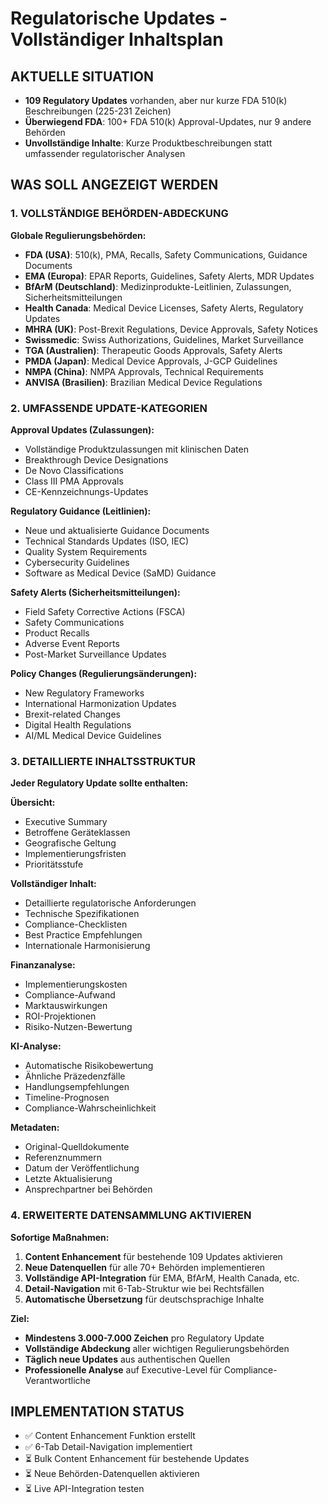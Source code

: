 # Regulatorische Updates - Vollständiger Inhaltsplan

## AKTUELLE SITUATION
- **109 Regulatory Updates** vorhanden, aber nur kurze FDA 510(k) Beschreibungen (225-231 Zeichen)
- **Überwiegend FDA**: 100+ FDA 510(k) Approval-Updates, nur 9 andere Behörden
- **Unvollständige Inhalte**: Kurze Produktbeschreibungen statt umfassender regulatorischer Analysen

## WAS SOLL ANGEZEIGT WERDEN

### 1. VOLLSTÄNDIGE BEHÖRDEN-ABDECKUNG
**Globale Regulierungsbehörden:**
- **FDA (USA)**: 510(k), PMA, Recalls, Safety Communications, Guidance Documents
- **EMA (Europa)**: EPAR Reports, Guidelines, Safety Alerts, MDR Updates
- **BfArM (Deutschland)**: Medizinprodukte-Leitlinien, Zulassungen, Sicherheitsmitteilungen
- **Health Canada**: Medical Device Licenses, Safety Alerts, Regulatory Updates
- **MHRA (UK)**: Post-Brexit Regulations, Device Approvals, Safety Notices
- **Swissmedic**: Swiss Authorizations, Guidelines, Market Surveillance
- **TGA (Australien)**: Therapeutic Goods Approvals, Safety Alerts
- **PMDA (Japan)**: Medical Device Approvals, J-GCP Guidelines
- **NMPA (China)**: NMPA Approvals, Technical Requirements
- **ANVISA (Brasilien)**: Brazilian Medical Device Regulations

### 2. UMFASSENDE UPDATE-KATEGORIEN
**Approval Updates (Zulassungen):**
- Vollständige Produktzulassungen mit klinischen Daten
- Breakthrough Device Designations
- De Novo Classifications
- Class III PMA Approvals
- CE-Kennzeichnungs-Updates

**Regulatory Guidance (Leitlinien):**
- Neue und aktualisierte Guidance Documents
- Technical Standards Updates (ISO, IEC)
- Quality System Requirements
- Cybersecurity Guidelines
- Software as Medical Device (SaMD) Guidance

**Safety Alerts (Sicherheitsmitteilungen):**
- Field Safety Corrective Actions (FSCA)
- Safety Communications
- Product Recalls
- Adverse Event Reports
- Post-Market Surveillance Updates

**Policy Changes (Regulierungsänderungen):**
- New Regulatory Frameworks
- International Harmonization Updates
- Brexit-related Changes
- Digital Health Regulations
- AI/ML Medical Device Guidelines

### 3. DETAILLIERTE INHALTSSTRUKTUR

**Jeder Regulatory Update sollte enthalten:**

**Übersicht:**
- Executive Summary
- Betroffene Geräteklassen
- Geografische Geltung
- Implementierungsfristen
- Prioritätsstufe

**Vollständiger Inhalt:**
- Detaillierte regulatorische Anforderungen
- Technische Spezifikationen
- Compliance-Checklisten
- Best Practice Empfehlungen
- Internationale Harmonisierung

**Finanzanalyse:**
- Implementierungskosten
- Compliance-Aufwand
- Marktauswirkungen
- ROI-Projektionen
- Risiko-Nutzen-Bewertung

**KI-Analyse:**
- Automatische Risikobewertung
- Ähnliche Präzedenzfälle
- Handlungsempfehlungen
- Timeline-Prognosen
- Compliance-Wahrscheinlichkeit

**Metadaten:**
- Original-Quelldokumente
- Referenznummern
- Datum der Veröffentlichung
- Letzte Aktualisierung
- Ansprechpartner bei Behörden

### 4. ERWEITERTE DATENSAMMLUNG AKTIVIEREN

**Sofortige Maßnahmen:**
1. **Content Enhancement** für bestehende 109 Updates aktivieren
2. **Neue Datenquellen** für alle 70+ Behörden implementieren
3. **Vollständige API-Integration** für EMA, BfArM, Health Canada, etc.
4. **Detail-Navigation** mit 6-Tab-Struktur wie bei Rechtsfällen
5. **Automatische Übersetzung** für deutschsprachige Inhalte

**Ziel:**
- **Mindestens 3.000-7.000 Zeichen** pro Regulatory Update
- **Vollständige Abdeckung** aller wichtigen Regulierungsbehörden
- **Täglich neue Updates** aus authentischen Quellen
- **Professionelle Analyse** auf Executive-Level für Compliance-Verantwortliche

## IMPLEMENTATION STATUS
- ✅ Content Enhancement Funktion erstellt
- ✅ 6-Tab Detail-Navigation implementiert
- ⏳ Bulk Content Enhancement für bestehende Updates
- ⏳ Neue Behörden-Datenquellen aktivieren
- ⏳ Live API-Integration testen